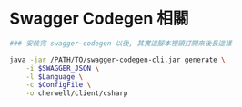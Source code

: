 

# Swagger Codegen 相關

```bash
### 安裝完 swagger-codegen 以後, 其實這腳本裡頭打開來後長這樣

java -jar /PATH/TO/swagger-codegen-cli.jar generate \
    -i $SWAGGER_JSON \
    -l $Language \
    -c $ConfigFile \
    -o cherwell/client/csharp

```
